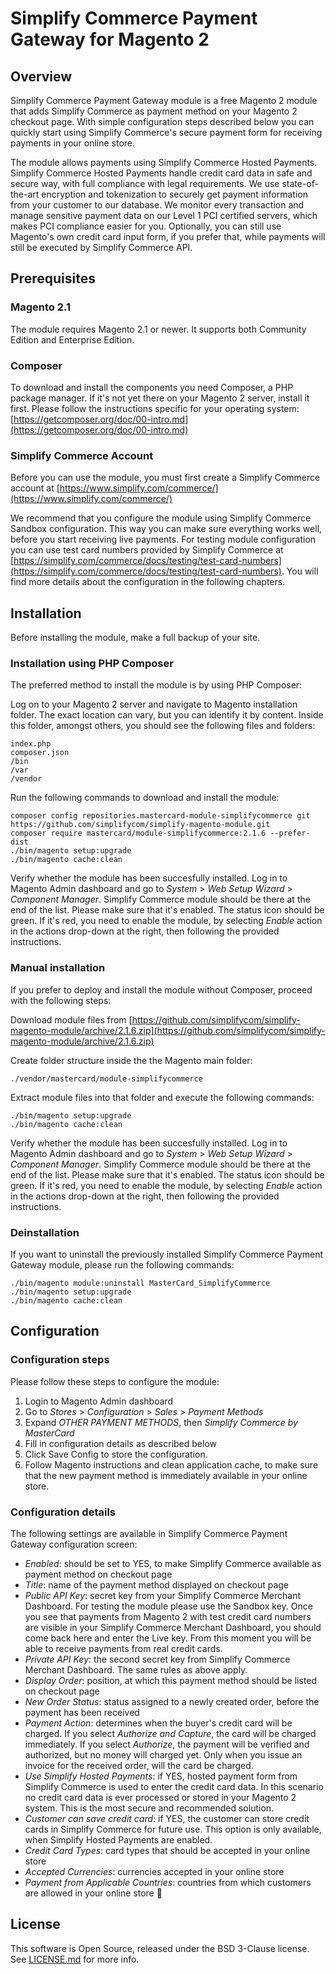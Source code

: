 # Simplify Commerce Payment Gateway for Magento 2

## Overview
Simplify Commerce Payment Gateway module is a free Magento 2 module that adds Simplify Commerce as payment method on your Magento 2 checkout page. With simple configuration steps described below you can quickly start using Simplify Commerce's secure payment form for receiving payments in your online store. 

The module allows payments using Simplify Commerce Hosted Payments. Simplify Commerce Hosted Payments handle credit card data in safe and secure way, with full compliance with legal requirements. We use state-of-the-art encryption and tokenization to securely get payment information from your customer to our database. We monitor every transaction and manage sensitive payment data on our Level 1 PCI certified servers, which makes PCI compliance easier for you. Optionally, you can still use Magento's own credit card input form, if you prefer that, while payments will still be executed by Simplify Commerce API.


## Prerequisites
### Magento 2.1
The module requires Magento 2.1 or newer. It supports both Community Edition and Enterprise Edition. 

### Composer
To download and install the components you need Composer, a PHP package manager. If it's not yet there on your Magento 2 server, install it first. Please follow the instructions specific for your operating system: [https://getcomposer.org/doc/00-intro.md](https://getcomposer.org/doc/00-intro.md)

### Simplify Commerce Account
Before you can use the module, you must first create a Simplify Commerce account at [https://www.simplify.com/commerce/](https://www.simplify.com/commerce/)

We recommend that you configure the module using Simplify Commerce Sandbox configuration. This way you can make sure everything works well, before you start receiving live payments. For testing module configuration you can use test card numbers provided by Simplify Commerce at [https://simplify.com/commerce/docs/testing/test-card-numbers](https://simplify.com/commerce/docs/testing/test-card-numbers). You will find more details about the configuration in the following chapters.     


## Installation
Before installing the module, make a full backup of your site.

### Installation using PHP Composer
The preferred method to install the module is by using PHP Composer:

Log on to your Magento 2 server and navigate to Magento installation folder. The exact location can vary, but you can identify it by content. Inside this folder, amongst others, you should see the following files and folders: 

    index.php
    composer.json
    /bin
    /var
    /vendor

Run the following commands to download and install the module:

    composer config repositories.mastercard-module-simplifycommerce git https://github.com/simplifycom/simplify-magento-module.git
    composer require mastercard/module-simplifycommerce:2.1.6 --prefer-dist
    ./bin/magento setup:upgrade
    ./bin/magento cache:clean

Verify whether the module has been succesfully installed. Log in to Magento Admin dashboard and go to *System* > *Web Setup Wizard* > *Component Manager*. Simplify Commerce module should be there at the end of the list. Please make sure that it's enabled. The status icon should be green. If it's red, you need to enable the module, by selecting *Enable* action in the actions drop-down at the right, then following the provided instructions. 

### Manual installation 
If you prefer to deploy and install the module without Composer, proceed with the following steps:

Download module files from [https://github.com/simplifycom/simplify-magento-module/archive/2.1.6.zip](https://github.com/simplifycom/simplify-magento-module/archive/2.1.6.zip)

Create folder structure inside the the Magento main folder:

    ./vendor/mastercard/module-simplifycommerce 

Extract module files into that folder and execute the following commands:

    ./bin/magento setup:upgrade
    ./bin/magento cache:clean
    
Verify whether the module has been succesfully installed. Log in to Magento Admin dashboard and go to *System* > *Web Setup Wizard* > *Component Manager*. Simplify Commerce module should be there at the end of the list. Please make sure that it's enabled. The status icon should be green. If it's red, you need to enable the module, by selecting *Enable* action in the actions drop-down at the right, then following the provided instructions. 


### Deinstallation
If you want to uninstall the previously installed Simplify Commerce Payment Gateway module, please run the following commands:

    ./bin/magento module:uninstall MasterCard_SimplifyCommerce
    ./bin/magento setup:upgrade
    ./bin/magento cache:clean


## Configuration

### Configuration steps
Please follow these steps to configure the module:

1. Login to Magento Admin dashboard 
2. Go to *Stores* > *Configuration* > *Sales* > *Payment Methods*
3. Expand *OTHER PAYMENT METHODS*, then *Simplify Commerce by MasterCard*
4. Fill in configuration details as described below
5. Click Save Config to store the configuration.
6. Follow Magento instructions and clean application cache, to make sure that the new payment method is immediately available in your online store.  

### Configuration details
The following settings are available in Simplify Commerce Payment Gateway configuration screen:

* *Enabled*: should be set to YES, to make Simplify Commerce available as payment method on checkout page
* *Title*: name of the payment method displayed on checkout page
* *Public API Key*: secret key from your Simplify Commerce Merchant Dashboard. For testing the module please use the Sandbox key. Once you see that payments from Magento 2 with test credit card numbers are visible in your Simplify Commerce Merchant Dashboard, you should come back here and enter the Live key. From this moment you will be able to receive payments from real credit cards.
* *Private API Key*: the second secret key from Simplify Commerce Merchant Dashboard. The same rules as above apply.
* *Display Order*: position, at which this payment method should be listed on checkout page
* *New Order Status*: status assigned to a newly created order, before the payment has been received
* *Payment Action*: determines when the buyer's credit card will be charged. If you select *Authorize and Capture*, the card will be charged immediately. If you select *Authorize*, the payment will be verified and authorized, but no money will charged yet. Only when you issue an invoice for the received order, will the card be charged.
* *Use Simplify Hosted Payments*: if YES, hosted payment form from Simplify Commerce is used to enter the credit card data. In this scenario no credit card data is ever processed or stored in your Magento 2 system. This is the most secure and recommended solution.
* *Customer can save credit card*: if YES, the customer can store credit cards in Simplify Commerce for future use. This option is only available, when Simplify Hosted Payments are enabled. 
* *Credit Card Types*: card types that should be accepted in your online store   
* *Accepted Currencies*: currencies accepted in your online store
* *Payment from Applicable Countries*: countries from which customers are allowed in your online store


## License
This software is Open Source, released under the BSD 3-Clause license. See [LICENSE.md](LICENSE.md) for more info.